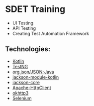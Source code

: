 # SDET Training

* UI Testing 
* API Testing 
* Creating Test Automation Framework

## Technologies: 

* [Kotlin](https://kotlinlang.org/api/latest/jvm/stdlib/)
* [TestNG](https://testng.org/doc/documentation-main.html)
* [org.json/JSON-Java](https://github.com/stleary/JSON-java)
* [jackson-module-kotlin](https://github.com/FasterXML/jackson-module-kotlin)
* [jackson-core](https://github.com/FasterXML/jackson-core)
* [Apache-HttpClient](https://hc.apache.org/httpcomponents-client-4.5.x/index.html)
* [okhttp3](https://square.github.io/okhttp/4.x/okhttp/okhttp3/)
* [Selenium](https://www.selenium.dev/documentation/en/)

